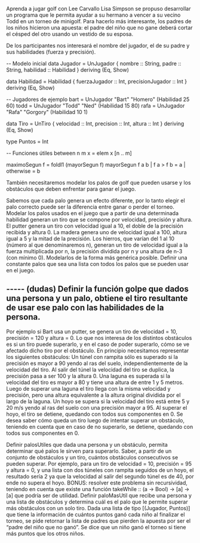 Aprenda a jugar golf con Lee Carvallo
Lisa Simpson se propuso desarrollar un programa que le permita ayudar a su hermano a vencer a su vecino Todd en un torneo de minigolf. Para hacerlo más interesante, los padres de los niños hicieron una apuesta: el padre del niño que no gane deberá cortar el césped del otro usando un vestido de su esposa.

De los participantes nos interesará el nombre del jugador, el de su padre y sus habilidades (fuerza y precisión). 


-- Modelo inicial
data Jugador = UnJugador {
  nombre :: String,
  padre :: String,
  habilidad :: Habilidad
} deriving (Eq, Show)

data Habilidad = Habilidad {
  fuerzaJugador :: Int,
  precisionJugador :: Int
} deriving (Eq, Show)

-- Jugadores de ejemplo
bart = UnJugador "Bart" "Homero" (Habilidad 25 60)
todd = UnJugador "Todd" "Ned" (Habilidad 15 80)
rafa = UnJugador "Rafa" "Gorgory" (Habilidad 10 1)

data Tiro = UnTiro {
  velocidad :: Int,
  precision :: Int,
  altura :: Int
} deriving (Eq, Show)

type Puntos = Int

-- Funciones útiles
between n m x = elem x [n .. m]

maximoSegun f = foldl1 (mayorSegun f)
mayorSegun f a b
  | f a > f b = a
  | otherwise = b

También necesitaremos modelar los palos de golf que pueden usarse y los obstáculos que deben enfrentar para ganar el juego.

Sabemos que cada palo genera un efecto diferente, por lo tanto elegir el palo correcto puede ser la diferencia entre ganar o perder el torneo.
Modelar los palos usados en el juego que a partir de una determinada habilidad generan un tiro que se compone por velocidad, precisión y altura.
El putter genera un tiro con velocidad igual a 10, el doble de la precisión recibida y altura 0.
La madera genera uno de velocidad igual a 100, altura igual a 5 y la mitad de la precisión.
Los hierros, que varían del 1 al 10 (número al que denominaremos n), generan un tiro de velocidad igual a la fuerza multiplicada por n, la precisión dividida por n y una altura de n-3 (con mínimo 0). Modelarlos de la forma más genérica posible.
Definir una constante palos que sea una lista con todos los palos que se pueden usar en el juego.

----- (dudas) 
Definir la función golpe que dados una persona y un palo, obtiene el tiro resultante de usar ese palo con las habilidades de la persona.
----- 

Por ejemplo si Bart usa un putter, se genera un tiro de velocidad = 10, precisión = 120 y altura = 0.
Lo que nos interesa de los distintos obstáculos es si un tiro puede superarlo, y en el caso de poder superarlo, cómo se ve afectado dicho tiro por el obstáculo. En principio necesitamos representar los siguientes obstáculos:
Un túnel con rampita sólo es superado si la precisión es mayor a 90 yendo al ras del suelo, independientemente de la velocidad del tiro. Al salir del túnel la velocidad del tiro se duplica, la precisión pasa a ser 100 y la altura 0.
Una laguna es superada si la velocidad del tiro es mayor a 80 y tiene una altura de entre 1 y 5 metros. Luego de superar una laguna el tiro llega con la misma velocidad y precisión, pero una altura equivalente a la altura original dividida por el largo de la laguna.
Un hoyo se supera si la velocidad del tiro está entre 5 y 20 m/s yendo al ras del suelo con una precisión mayor a 95. Al superar el hoyo, el tiro se detiene, quedando con todos sus componentes en 0.
Se desea saber cómo queda un tiro luego de intentar superar un obstáculo, teniendo en cuenta que en caso de no superarlo, se detiene, quedando con todos sus componentes en 0.


Definir palosUtiles que dada una persona y un obstáculo, permita determinar qué palos le sirven para superarlo.
Saber, a partir de un conjunto de obstáculos y un tiro, cuántos obstáculos consecutivos se pueden superar.
Por ejemplo, para un tiro de velocidad = 10, precisión = 95 y altura = 0, y una lista con dos túneles con rampita seguidos de un hoyo, el resultado sería 2 ya que la velocidad al salir del segundo túnel es de 40, por ende no supera el hoyo.
BONUS: resolver este problema sin recursividad, teniendo en cuenta que existe una función takeWhile :: (a -> Bool) -> [a] -> [a] que podría ser de utilidad.
Definir paloMasUtil que recibe una persona y una lista de obstáculos y determina cuál es el palo que le permite superar más obstáculos con un solo tiro.
Dada una lista de tipo [(Jugador, Puntos)] que tiene la información de cuántos puntos ganó cada niño al finalizar el torneo, se pide retornar la lista de padres que pierden la apuesta por ser el “padre del niño que no ganó”. Se dice que un niño ganó el torneo si tiene más puntos que los otros niños.
